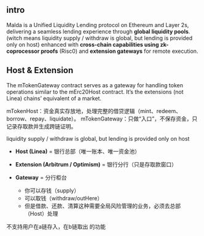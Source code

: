 
## intro
Malda is a Unified Liquidity Lending protocol on Ethereum and Layer 2s, delivering a seamless lending experience through **global liquidity pools**. (witch means liquidity supply / withdraw is global, but lending is provided only on host)
enhanced with **cross-chain capabilities using zk-coprocessor proofs** (Risc0) and **extension gateways** for remote execution.

## Host & Extension

The mTokenGateway contract serves as a gateway for handling token operations similar to the mErc20Host contract. It’s the extensions (not Linea) chains’ equivalent of a market.

mTokenHost：资金真实存放地，处理完整的借贷逻辑（mint、redeem、borrow、repay、liquidate）。
mTokenGateway：只做“入口”，不保存资金，只记录存取款并生成跨链证明。

liquidity supply / withdraw is global, but lending is provided only on host

* **Host (Linea)** = 银行总部（唯一账本、唯一资金池）
* **Extension (Arbitrum / Optimism)** = 银行分行（只是存取款窗口）
* **Gateway** = 分行柜台

  * 你可以存钱（supply）
  * 可以取钱（withdraw/outHere）
  * 但是借款、还款、清算这种需要全局风险管理的业务，必须去总部（Host）处理

不支持用户在a链存入，在b链取出 的功能


